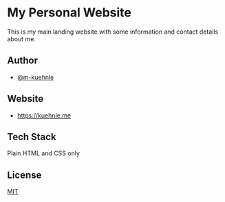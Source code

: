 
# My Personal Website
This is my main landing website with some information and contact details about me.


## Author

- [@m-kuehnle](https://www.github.com/m-kuehnle)


## Website

- https://kuehnle.me


## Tech Stack

Plain HTML and CSS only


## License

[MIT](https://choosealicense.com/licenses/mit/)

